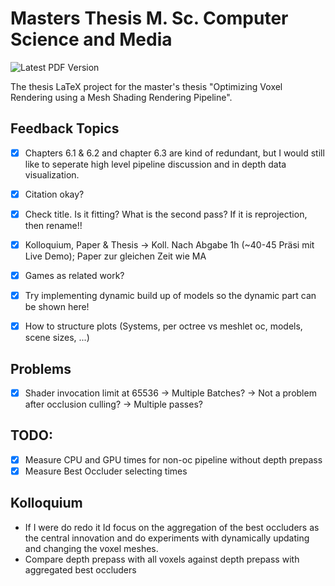 # Masters Thesis M. Sc. Computer Science and Media

![Latest PDF Version](https://github.com/FreddyOm/MScThesis/actions/workflows/latex-to-pdf.yml/badge.svg)

The thesis LaTeX project for the master's thesis "Optimizing Voxel Rendering using a Mesh Shading Rendering Pipeline".


## Feedback Topics

- [x] Chapters 6.1 & 6.2 and chapter 6.3 are kind of redundant, but I would still like to seperate high level 
pipeline discussion and in depth data visualization.
- [x] Citation okay?
- [x] Check title. Is it fitting? What is the second pass? If it is reprojection, then rename!!
- [x] Kolloquium, Paper & Thesis -> Koll. Nach Abgabe 1h (~40-45 Präsi mit Live Demo); Paper zur gleichen Zeit wie MA
- [x] Games as related work?
- [x] Try implementing dynamic build up of models so the dynamic part can be shown here!
- [x] How to structure plots (Systems, per octree vs meshlet oc, models, scene sizes, ...)


## Problems

- [x] Shader invocation limit at 65536 -> Multiple Batches? -> Not a problem after occlusion culling? -> Multiple passes?


## TODO: 
- [x] Measure CPU and GPU times for non-oc pipeline without depth prepass
- [x] Measure Best Occluder selecting times

## Kolloquium

- If I were do redo it Id focus on the aggregation of the best occluders as the central innovation
and do experiments with dynamically updating and changing the voxel meshes.
- Compare depth prepass with all voxels against depth prepass with aggregated best occluders